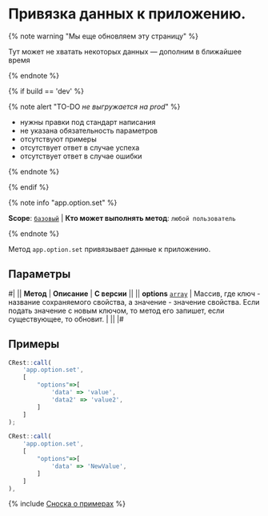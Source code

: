 # Привязка данных к приложению.

{% note warning "Мы еще обновляем эту страницу" %}

Тут может не хватать некоторых данных — дополним в ближайшее время

{% endnote %}

{% if build == 'dev' %}

{% note alert "TO-DO _не выгружается на prod_" %}

- нужны правки под стандарт написания
- не указана обязательность параметров
- отсутствуют примеры
- отсутствует ответ в случае успеха
- отсутствует ответ в случае ошибки

{% endnote %}

{% endif %}

{% note info "app.option.set" %}

**Scope**: [`базовый`](../../scopes/permissions.md) | **Кто может выполнять метод**: `любой пользователь`

{% endnote %}

Метод `app.option.set` привязывает данные к приложению.

## Параметры

#|
|| **Метод** | **Описание** | **С версии** ||
|| **options**
[`array`](../../data-types.md) | Массив, где ключ - название сохраняемого свойства, а значение - значение свойства.
Если подать значение с новым ключом, то метод его запишет, если существующее, то обновит. | ||
|#

## Примеры

```js
CRest::call(
    'app.option.set',
    [
        "options"=>[
            'data' => 'value',
            'data2' => 'value2',
        ]
    ]
);
```

```js
CRest::call(
    'app.option.set',
    [
        "options"=>[
            'data' => 'NewValue',
        ]
    ]
),
```

{% include [Сноска о примерах](../../../_includes/examples.md) %}